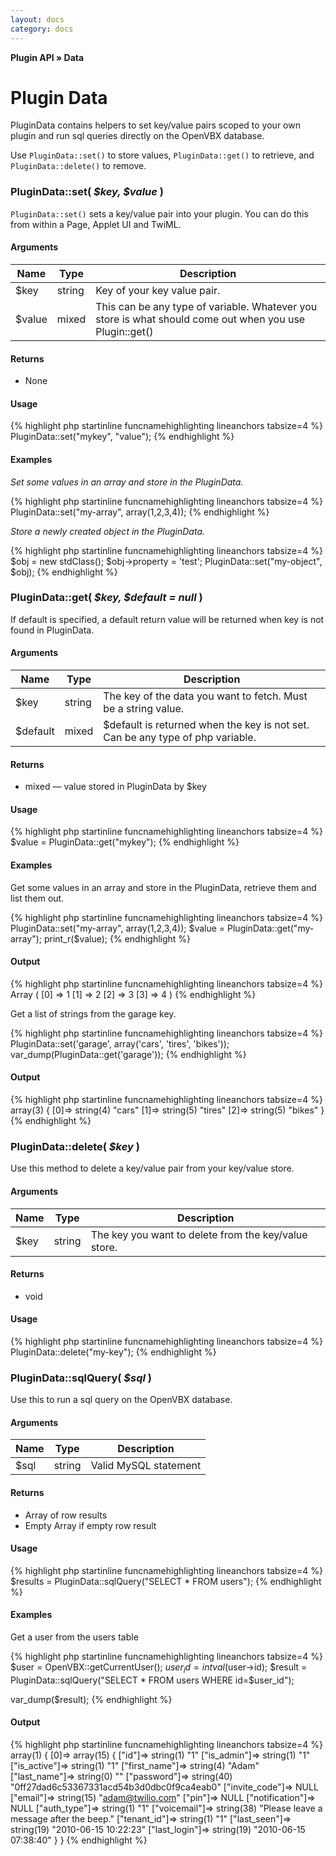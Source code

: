 ```yaml
---
layout: docs
category: docs
---
```


**Plugin API &raquo; Data**

# Plugin Data #

PluginData contains helpers to set key/value pairs scoped to your own plugin and run sql queries directly on the OpenVBX database.

Use `PluginData::set()` to store values, `PluginData::get()` to retrieve, and `PluginData::delete()` to remove.

### PluginData::set( _$key, $value_ ) ###

`PluginData::set()` sets a key/value pair into your plugin.  You can do this from within a Page, Applet UI and TwiML.

#### Arguments ####

<table class="parameters">
<thead>
	<tr>
		<th class="col-1">Name</th>
		<th class="col-2">Type</th>
		<th class="col-3">Description</th>
	</tr>
</thead>
<tbody>
	<tr>
		<td>$key</td>
		<td>string</td>
		<td>Key of your key value pair.	 </td>
	</tr>
	<tr>
		<td>$value</td>
		<td>mixed</td>
		<td>This can be any type of variable. Whatever you store is what should come out when you use Plugin::get()</td>
	</tr>
</tbody>
</table>

#### Returns ####

* None

#### Usage ####

{% highlight php startinline funcnamehighlighting lineanchors tabsize=4 %}
PluginData::set("mykey", "value");
{% endhighlight %}

#### Examples ####

_Set some values in an array and store in the PluginData._ 

{% highlight php startinline funcnamehighlighting lineanchors tabsize=4 %}
PluginData::set("my-array", array(1,2,3,4));
{% endhighlight %}

_Store a newly created object in the PluginData._

{% highlight php startinline funcnamehighlighting lineanchors tabsize=4 %}
$obj = new stdClass();
$obj->property = 'test';
PluginData::set("my-object", $obj);
{% endhighlight %}

### PluginData::get( _$key, $default = null_ ) ###

If default is specified, a default return value will be returned when key is not found in PluginData.

#### Arguments ####

<table class="parameters">
<thead>
	<tr>
		<th class="col-1">Name</th>
		<th class="col-2">Type</th>
		<th class="col-3">Description</th>
	</tr>
</thead>
<tbody>
	<tr>
		<td>$key</td>
		<td>string</td>
		<td>The key of the data you want to fetch.	Must be a string value.</td>
	</tr>
	<tr>
		<td>$default</td>
		<td>mixed</td>
		<td>$default is returned when the key is not set.  Can be any type of php variable.</td>
	</tr>
</tbody>
</table>

#### Returns ####

* mixed &mdash; value stored in PluginData by $key

#### Usage ####

{% highlight php startinline funcnamehighlighting lineanchors tabsize=4 %}
$value = PluginData::get("mykey");
{% endhighlight %}

#### Examples ####

Get some values in an array and store in the PluginData, retrieve them and list them out.

{% highlight php startinline funcnamehighlighting lineanchors tabsize=4 %}
PluginData::set("my-array", array(1,2,3,4));
$value = PluginData::get("my-array");
print_r($value);
{% endhighlight %}

#### Output ####

{% highlight php startinline funcnamehighlighting lineanchors tabsize=4 %}
Array
(
    [0] => 1
    [1] => 2
    [2] => 3
    [3] => 4
)
{% endhighlight %}

Get a list of strings from the garage key.

{% highlight php startinline funcnamehighlighting lineanchors tabsize=4 %}
PluginData::set('garage', array('cars', 'tires', 'bikes'));
var_dump(PluginData::get('garage'));
{% endhighlight %}

#### Output ####

{% highlight php startinline funcnamehighlighting lineanchors tabsize=4 %}
array(3) {
    [0]=>
    string(4) "cars"
    [1]=>
    string(5) "tires"
    [2]=>
    string(5) "bikes"
}
{% endhighlight %}


### PluginData::delete( _$key_ )  ###

Use this method to delete a key/value pair from your key/value store.

#### Arguments ####

<table class="parameters">
<thead>
	<tr>
		<th class="col-1">Name</th>
		<th class="col-2">Type</th>
		<th class="col-3">Description</th>
	</tr>
</thead>
<tbody>
	<tr>
		<td>$key</td>
		<td>string</td>
		<td>The key you want to delete from the key/value store.</td>
	</tr>
</tbody>
</table>

#### Returns ####

* void

#### Usage ####

{% highlight php startinline funcnamehighlighting lineanchors tabsize=4 %}
PluginData::delete("my-key");
{% endhighlight %}


### PluginData::sqlQuery( _$sql_ )  ###

Use this to run a sql query on the OpenVBX database.

#### Arguments ####

<table class="parameters">
<thead>
	<tr>
		<th class="col-1">Name</th>
		<th class="col-2">Type</th>
		<th class="col-3">Description</th>
	</tr>
</thead>
<tbody>
	<tr>
		<td>$sql</td>
		<td>string</td>
		<td>Valid MySQL statement</td>
	</tr>
</tbody>
</table>

#### Returns ####

* Array of row results
* Empty Array if empty row result

#### Usage ####

{% highlight php startinline funcnamehighlighting lineanchors tabsize=4 %}
$results = PluginData::sqlQuery("SELECT * FROM users");
{% endhighlight %}

#### Examples ####

Get a user from the users table 

{% highlight php startinline funcnamehighlighting lineanchors tabsize=4 %}
$user = OpenVBX::getCurrentUser();
$user_id = intval($user->id);
$result = PluginData::sqlQuery("SELECT * FROM users WHERE id=$user_id");

var_dump($result);
{% endhighlight %}

#### Output ####

{% highlight php startinline funcnamehighlighting lineanchors tabsize=4 %}
array(1) {
  [0]=>
  array(15) {
    ["id"]=>
    string(1) "1"
    ["is_admin"]=>
    string(1) "1"
    ["is_active"]=>
    string(1) "1"
    ["first_name"]=>
    string(4) "Adam"
    ["last_name"]=>
    string(0) ""
    ["password"]=>
    string(40) "0ff27dad6c53367331acd54b3d0dbc0f9ca4eab0"
    ["invite_code"]=>
    NULL
    ["email"]=>
    string(15) "adam@twilio.com"
    ["pin"]=>
    NULL
    ["notification"]=>
    NULL
    ["auth_type"]=>
    string(1) "1"
    ["voicemail"]=>
    string(38) "Please leave a message after the beep."
    ["tenant_id"]=>
    string(1) "1"
    ["last_seen"]=>
    string(19) "2010-06-15 10:22:23"
    ["last_login"]=>
    string(19) "2010-06-15 07:38:40"
  }
}
{% endhighlight %}
